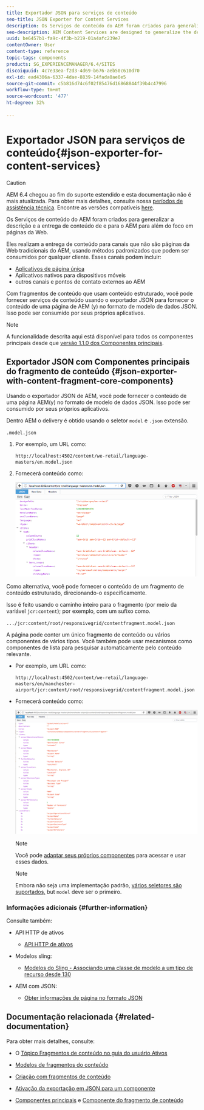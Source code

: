 ```yaml
---
title: Exportador JSON para serviços de conteúdo
seo-title: JSON Exporter for Content Services
description: Os Serviços de conteúdo do AEM foram criados para generalizar a descrição e a entrega de conteúdo de e para o AEM para além do foco em páginas da Web. Eles realizam a entrega de conteúdo para canais que não são páginas da Web tradicionais do AEM, usando métodos padronizados que podem ser consumidos por qualquer cliente.
seo-description: AEM Content Services are designed to generalize the description and delivery of content in/from AEM beyond a focus on web pages. They provide the delivery of content to channels that are not traditional AEM web pages, using standardized methods that can be consumed by any client.
uuid: be6457b1-fa9c-4f3b-b219-01a4afc239e7
contentOwner: User
content-type: reference
topic-tags: components
products: SG_EXPERIENCEMANAGER/6.4/SITES
discoiquuid: 4c7e33ea-f2d3-4d69-b676-aeb50c610d70
exl-id: ead4306a-6337-4dae-8839-14fada0ae0e5
source-git-commit: c5b816d74c6f02f85476d16868844f39b4c47996
workflow-type: tm+mt
source-wordcount: '477'
ht-degree: 32%

---
```


# Exportador JSON para serviços de conteúdo{#json-exporter-for-content-services}

>[!CAUTION]
>
>AEM 6.4 chegou ao fim do suporte estendido e esta documentação não é mais atualizada. Para obter mais detalhes, consulte nossa [períodos de assistência técnica](https://helpx.adobe.com/br/support/programs/eol-matrix.html). Encontre as versões compatíveis [here](https://experienceleague.adobe.com/docs/).

Os Serviços de conteúdo do AEM foram criados para generalizar a descrição e a entrega de conteúdo de e para o AEM para além do foco em páginas da Web.

Eles realizam a entrega de conteúdo para canais que não são páginas da Web tradicionais do AEM, usando métodos padronizados que podem ser consumidos por qualquer cliente. Esses canais podem incluir:

* [Aplicativos de página única](spa-walkthrough.md)
* Aplicativos nativos para dispositivos móveis
* outros canais e pontos de contato externos ao AEM

Com fragmentos de conteúdo que usam conteúdo estruturado, você pode fornecer serviços de conteúdo usando o exportador JSON para fornecer o conteúdo de uma página de AEM (y) no formato de modelo de dados JSON. Isso pode ser consumido por seus próprios aplicativos.

>[!NOTE]
>
>A funcionalidade descrita aqui está disponível para todos os componentes principais desde que [versão 1.1.0 dos Componentes principais](https://docs.adobe.com/content/docs/en/core-components/v1.html).

## Exportador JSON com Componentes principais do fragmento de conteúdo {#json-exporter-with-content-fragment-core-components}

Usando o exportador JSON de AEM, você pode fornecer o conteúdo de uma página AEM(y) no formato de modelo de dados JSON. Isso pode ser consumido por seus próprios aplicativos.

Dentro AEM o delivery é obtido usando o seletor `model` e `.json` extensão.

`.model.json`

1. Por exemplo, um URL como:

   ```shell
   http://localhost:4502/content/we-retail/language-masters/en.model.json
   ```

1. Fornecerá conteúdo como:

   ![chlimage_1-192](assets/chlimage_1-192.png)

Como alternativa, você pode fornecer o conteúdo de um fragmento de conteúdo estruturado, direcionando-o especificamente.

Isso é feito usando o caminho inteiro para o fragmento (por meio da variável `jcr:content`); por exemplo, com um sufixo como.

`.../jcr:content/root/responsivegrid/contentfragment.model.json`

A página pode conter um único fragmento de conteúdo ou vários componentes de vários tipos. Você também pode usar mecanismos como componentes de lista para pesquisar automaticamente pelo conteúdo relevante.

* Por exemplo, um URL como:

   ```shell
   http://localhost:4502/content/we-retail/language-masters/en/manchester-airport/jcr:content/root/responsivegrid/contentfragment.model.json
   ```

* Fornecerá conteúdo como:

   ![chlimage_1-193](assets/chlimage_1-193.png)

   >[!NOTE]
   >
   >Você pode [adaptar seus próprios componentes](/help/sites-developing/json-exporter-components.md) para acessar e usar esses dados.

   >[!NOTE]
   >
   >Embora não seja uma implementação padrão, [vários seletores são suportados,](json-exporter-components.md#multiple-selectors) but `model` deve ser o primeiro.

### Informações adicionais {#further-information}

Consulte também:

* API HTTP de ativos

   * [API HTTP de ativos](/help/assets/mac-api-assets.md)

* Modelos sling:

   * [Modelos do Sling - Associando uma classe de modelo a um tipo de recurso desde 130](https://sling.apache.org/documentation/bundles/models.html#associating-a-model-class-with-a-resource-type-since-130)

* AEM com JSON:

   * [Obter informações de página no formato JSON](/help/sites-developing/pageinfo.md)

## Documentação relacionada {#related-documentation}

Para obter mais detalhes, consulte:

* O [Tópico Fragmentos de conteúdo no guia do usuário Ativos](https://helpx.adobe.com/experience-manager/6-4/assets/user-guide.html?topic=/experience-manager/6-4/assets/morehelp/content-fragments.ug.js)

* [Modelos de fragmentos do conteúdo](/help/assets/content-fragments-models.md)
* [Criação com fragmentos de conteúdo](/help/sites-authoring/content-fragments.md)
* [Ativação da exportação em JSON para um componente](/help/sites-developing/json-exporter-components.md)

* [Componentes principais](https://experienceleague.adobe.com/docs/experience-manager-core-components/using/introduction.html?lang=pt-BR) e [Componente do fragmento de conteúdo](https://helpx.adobe.com/experience-manager/core-components/using/content-fragment-component.html)
